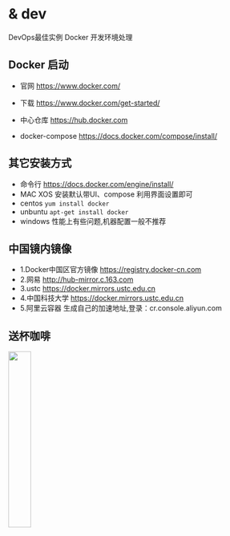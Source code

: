 # & dev 
DevOps最佳实例
Docker 开发环境处理
## Docker 启动

- 官网 https://www.docker.com/

- 下载 https://www.docker.com/get-started/
- 中心仓库 https://hub.docker.com
- docker-compose https://docs.docker.com/compose/install/


## 其它安装方式
- 命令行 https://docs.docker.com/engine/install/
- MAC XOS 安装默认带UI、compose 利用界面设置即可
- centos ``yum install docker``
- unbuntu ``apt-get install docker``
- windows 性能上有些问题,机器配置一般不推荐

## 中国镜内镜像
- 1.Docker中国区官方镜像  https://registry.docker-cn.com
- 2.网易 http://hub-mirror.c.163.com
- 3.ustc https://docker.mirrors.ustc.edu.cn
- 4.中国科技大学 https://docker.mirrors.ustc.edu.cn
- 5.阿里云容器 生成自己的加速地址,登录：cr.console.aliyun.com

## 送杯咖啡

<img src="http://file.n2book.com/pay.jpeg" width="30%">